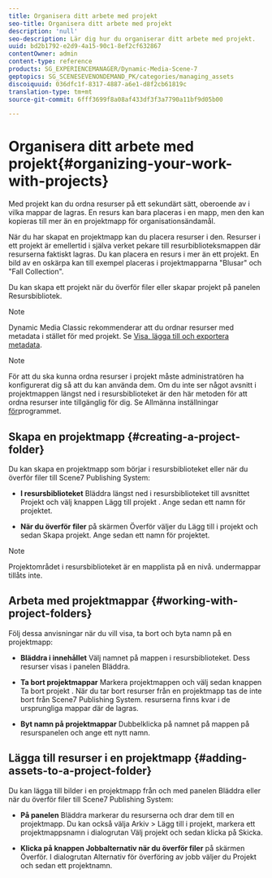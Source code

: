 ```yaml
---
title: Organisera ditt arbete med projekt
seo-title: Organisera ditt arbete med projekt
description: 'null'
seo-description: Lär dig hur du organiserar ditt arbete med projekt.
uuid: bd2b1792-e2d9-4a15-90c1-8ef2cf632867
contentOwner: admin
content-type: reference
products: SG_EXPERIENCEMANAGER/Dynamic-Media-Scene-7
geptopics: SG_SCENESEVENONDEMAND_PK/categories/managing_assets
discoiquuid: 036dfc1f-8317-4887-a6e1-d8f2cb61819c
translation-type: tm+mt
source-git-commit: 6fff3699f8a08af433df3f3a7790a11bf9d05b00

---
```



# Organisera ditt arbete med projekt{#organizing-your-work-with-projects}

Med projekt kan du ordna resurser på ett sekundärt sätt, oberoende av i vilka mappar de lagras. En resurs kan bara placeras i en mapp, men den kan kopieras till mer än en projektmapp för organisationsändamål.

När du har skapat en projektmapp kan du placera resurser i den. Resurser i ett projekt är emellertid i själva verket pekare till resurbiblioteksmappen där resurserna faktiskt lagras. Du kan placera en resurs i mer än ett projekt. En bild av en oskärpa kan till exempel placeras i projektmapparna &quot;Blusar&quot; och &quot;Fall Collection&quot;.

Du kan skapa ett projekt när du överför filer eller skapar projekt på panelen Resursbibliotek.

>[!NOTE]
>
>Dynamic Media Classic rekommenderar att du ordnar resurser med metadata i stället för med projekt. Se [Visa, lägga till och exportera metadata](viewing-adding-exporting-metadata.md).

>[!NOTE]
>
>För att du ska kunna ordna resurser i projekt måste administratören ha konfigurerat dig så att du kan använda dem. Om du inte ser något avsnitt i projektmappen längst ned i resursbiblioteket är den här metoden för att ordna resurser inte tillgänglig för dig. Se Allmänna inställningar [för](application-setup.md#general-settings)programmet.

## Skapa en projektmapp {#creating-a-project-folder}

Du kan skapa en projektmapp som börjar i resursbiblioteket eller när du överför filer till Scene7 Publishing System:

* **I resursbiblioteket** Bläddra längst ned i resursbiblioteket till avsnittet Projekt och välj knappen Lägg till projekt . Ange sedan ett namn för projektet.

* **När du överför filer** på skärmen Överför väljer du Lägg till i projekt och sedan Skapa projekt. Ange sedan ett namn för projektet.

>[!NOTE]
>
>Projektområdet i resursbiblioteket är en mapplista på en nivå. undermappar tillåts inte.

## Arbeta med projektmappar {#working-with-project-folders}

Följ dessa anvisningar när du vill visa, ta bort och byta namn på en projektmapp:

* **Bläddra i innehållet** Välj namnet på mappen i resursbiblioteket. Dess resurser visas i panelen Bläddra.

* **Ta bort projektmappar** Markera projektmappen och välj sedan knappen Ta bort projekt . När du tar bort resurser från en projektmapp tas de inte bort från Scene7 Publishing System. resurserna finns kvar i de ursprungliga mappar där de lagras.

* **Byt namn på projektmappar** Dubbelklicka på namnet på mappen på resurspanelen och ange ett nytt namn.

## Lägga till resurser i en projektmapp {#adding-assets-to-a-project-folder}

Du kan lägga till bilder i en projektmapp från och med panelen Bläddra eller när du överför filer till Scene7 Publishing System:

* **På panelen** Bläddra markerar du resurserna och drar dem till en projektmapp. Du kan också välja Arkiv > Lägg till i projekt, markera ett projektmappsnamn i dialogrutan Välj projekt och sedan klicka på Skicka.

* **Klicka på knappen Jobbalternativ när du överför filer** på skärmen Överför. I dialogrutan Alternativ för överföring av jobb väljer du Projekt och sedan ett projektnamn.
